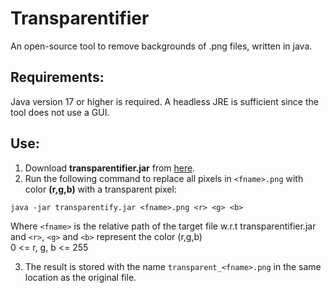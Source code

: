 # Transparentifier
An open-source tool to remove backgrounds of .png files, written in java.

## Requirements:

Java version 17 or higher is required.
A headless JRE is sufficient since the tool does not use a GUI.

## Use:

1) Download **transparentifier.jar** from [here](https://github.com/MathewKJ2048/Transparentifier/blob/main/downloads/transparentizer.jar?raw=true).  
2) Run the following command to replace all pixels in `<fname>.png` with color **(r,g,b)** with a transparent pixel:  

```
java -jar transparentify.jar <fname>.png <r> <g> <b>
```

Where `<fname>` is the relative path of the target file w.r.t transparentifier.jar and `<r>`, `<g>` and `<b>` represent the color (r,g,b)  
0 <= r, g, b <= 255  

3) The result is stored with the name `transparent_<fname>.png` in the same location as the original file.


